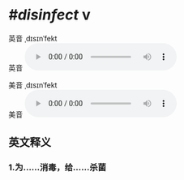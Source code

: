 # ***\#disinfect*** v
英音 ˌdɪsɪnˈfekt  
英音
<audio src="./media/disinfect1_AAC.aac" controls="controls"></audio>

美音 ˌdɪsɪnˈfekt  
美音
<audio src="./media/disinfect2_AAC.aac" controls="controls"></audio>



  

英文释义
---
### 1.**为……消毒，给……杀菌**  


